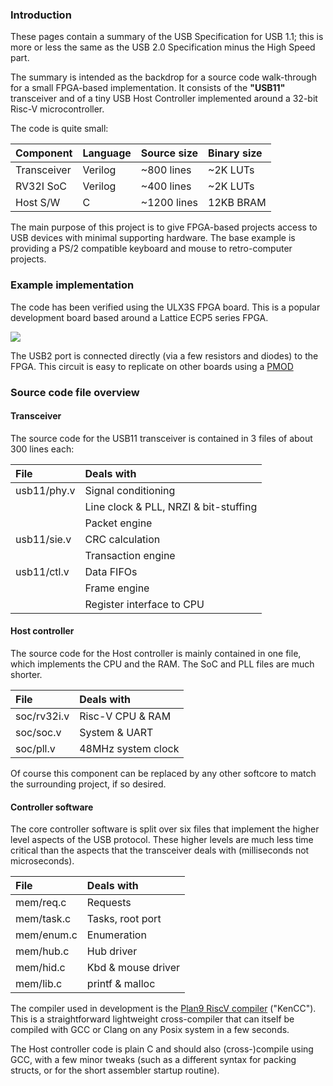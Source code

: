 ### Introduction

These pages contain a summary of the USB Specification for USB 1.1; this is more or less the same as the USB 2.0 Specification minus the High Speed part.

The summary is intended as the backdrop for a source code walk-through for a small FPGA-based implementation. It consists of the **"USB11"** transceiver and of a tiny USB Host Controller implemented around a 32-bit Risc-V microcontroller.

The code is quite small:

| Component   | Language  | Source size | Binary size |
|:----------- |:--------- |:----------- |:----------- |
| Transceiver | Verilog   |  ~800 lines | ~2K LUTs    |
| RV32I SoC   | Verilog   |  ~400 lines | ~2K LUTs    |
| Host S/W    | C         | ~1200 lines | 12KB BRAM   |

The main purpose of this project is to give FPGA-based projects access to USB devices with minimal supporting hardware. The base example is providing a PS/2 compatible keyboard and mouse to retro-computer projects.

### Example implementation

The code has been verified using the ULX3S FPGA board. This is a popular development board based around a Lattice ECP5 series FPGA.

![](https://radiona.org/ulx3s/assets/img/legend.png)

The USB2 port is connected directly (via a few resistors and diodes) to the FPGA. This circuit is easy to replicate on other boards using a [PMOD](https://www.crowdsupply.com/radiona/ulx3s/updates/introducing-the-ulx3s-pmod-set)

### Source code file overview

#### Transceiver

The source code for the USB11 transceiver is contained in 3 files of about 300 lines each:

| File        | Deals with          |
|:----------- |:------------------- |
| usb11/phy.v | Signal conditioning |
|             | Line clock & PLL, NRZI & bit-stuffing |
|             | Packet engine       |
| usb11/sie.v | CRC calculation     |
|             | Transaction engine  |
| usb11/ctl.v | Data FIFOs          |
|             | Frame engine        |
|             | Register interface to CPU |

#### Host controller

The source code for the Host controller is mainly contained in one file, which implements the CPU and the RAM. The SoC and PLL files are much shorter.

| File        | Deals with          |
|:----------- |:------------------- |
| soc/rv32i.v | Risc-V CPU & RAM    |
| soc/soc.v   | System & UART       |
| soc/pll.v   | 48MHz system clock  |

Of course this component can be replaced by any other softcore to match the surrounding project, if so desired.

#### Controller software

The core controller software is split over six files that implement the higher level aspects of the USB protocol. These higher levels are much less time critical than the aspects that the transceiver deals with (milliseconds not microseconds).

| File        | Deals with          |
|:----------- |:------------------- |
| mem/req.c   | Requests            |
| mem/task.c  | Tasks, root port    |
| mem/enum.c  | Enumeration         |
| mem/hub.c   | Hub driver          |
| mem/hid.c   | Kbd & mouse driver  |
| mem/lib.c   | printf & malloc     |

The compiler used in development is the [Plan9 RiscV compiler](https://gitlab.com/pnru/riscv-kencc) ("KenCC"). This is a straightforward lightweight cross-compiler that can itself be compiled with GCC or Clang on any Posix system in a few seconds.

The Host controller code is plain C and should also (cross-)compile using GCC, with a few minor tweaks (such as a different syntax for packing structs, or for the short assembler startup routine).



